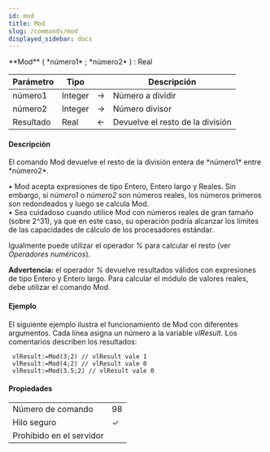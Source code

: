 ```yaml
---
id: mod
title: Mod
slug: /commands/mod
displayed_sidebar: docs
---
```


<!--REF #_command_.Mod.Syntax-->**Mod** ( *número1* ; *número2* ) : Real<!-- END REF-->
<!--REF #_command_.Mod.Params-->
| Parámetro | Tipo |  | Descripción |
| --- | --- | --- | --- |
| número1 | Integer | &#8594;  | Número a dividir |
| número2 | Integer | &#8594;  | Número divisor |
| Resultado | Real | &#8592; | Devuelve el resto de la división |

<!-- END REF-->

#### Descripción 

<!--REF #_command_.Mod.Summary-->El comando Mod devuelve el resto de la división entera de *número1* entre *número2*.<!-- END REF-->  
• Mod acepta expresiones de tipo Entero, Entero largo y Reales. Sin embargo, si *número1* o *número2* son números reales, los números primeros son redondeados y luego se calcula Mod.   
• Sea cuidadoso cuando utilice Mod con números reales de gran tamaño (sobre 2^31), ya que en este caso, su operación podría alcanzar los límites de las capacidades de cálculo de los procesadores estándar.

Igualmente puede utilizar el operador *%* para calcular el resto (ver *Operadores numéricos*).

**Advertencia:** el operador *%* devuelve resultados válidos con expresiones de tipo Entero y Entero largo. Para calcular el módulo de valores reales, debe utilizar el comando Mod.

#### Ejemplo 

El siguiente ejemplo ilustra el funcionamiento de Mod con diferentes argumentos. Cada línea asigna un número a la variable *vlResult*. Los comentarios describen los resultados:

```4d
 vlResult:=Mod(3;2) // vlResult vale 1
 vlResult:=Mod(4;2) // vlResult vale 0
 vlResult:=Mod(3.5;2) // vlResult vale 0
```


#### Propiedades
|  |  |
| --- | --- |
| Número de comando | 98 |
| Hilo seguro | &check; |
| Prohibido en el servidor ||


